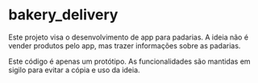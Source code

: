 # bakery_delivery

Este projeto visa o desenvolvimento de app para padarias. A ideia não é vender produtos pelo app, mas trazer informações sobre as padarias.

Este código é apenas um protótipo. As funcionalidades são mantidas em sigilo para evitar a cópia e uso da ideia.
